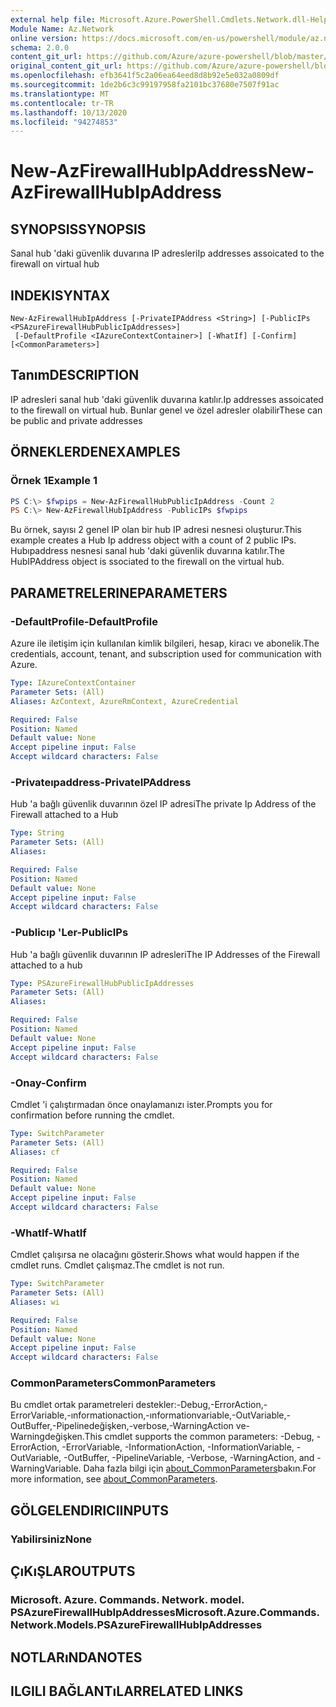 ```yaml
---
external help file: Microsoft.Azure.PowerShell.Cmdlets.Network.dll-Help.xml
Module Name: Az.Network
online version: https://docs.microsoft.com/en-us/powershell/module/az.network/new-azfirewallhubipaddress
schema: 2.0.0
content_git_url: https://github.com/Azure/azure-powershell/blob/master/src/Network/Network/help/New-AzFirewallHubIpAddress.md
original_content_git_url: https://github.com/Azure/azure-powershell/blob/master/src/Network/Network/help/New-AzFirewallHubIpAddress.md
ms.openlocfilehash: efb3641f5c2a06ea64eed8d8b92e5e032a0809df
ms.sourcegitcommit: 1de2b6c3c99197958fa2101bc37680e7507f91ac
ms.translationtype: MT
ms.contentlocale: tr-TR
ms.lasthandoff: 10/13/2020
ms.locfileid: "94274853"
---
```

# <span data-ttu-id="a61de-101">New-AzFirewallHubIpAddress</span><span class="sxs-lookup"><span data-stu-id="a61de-101">New-AzFirewallHubIpAddress</span></span>

## <span data-ttu-id="a61de-102">SYNOPSIS</span><span class="sxs-lookup"><span data-stu-id="a61de-102">SYNOPSIS</span></span>
<span data-ttu-id="a61de-103">Sanal hub 'daki güvenlik duvarına IP adresleri</span><span class="sxs-lookup"><span data-stu-id="a61de-103">Ip addresses assoicated to the firewall on virtual hub</span></span>

## <span data-ttu-id="a61de-104">INDEKI</span><span class="sxs-lookup"><span data-stu-id="a61de-104">SYNTAX</span></span>

```
New-AzFirewallHubIpAddress [-PrivateIPAddress <String>] [-PublicIPs <PSAzureFirewallHubPublicIpAddresses>]
 [-DefaultProfile <IAzureContextContainer>] [-WhatIf] [-Confirm] [<CommonParameters>]
```

## <span data-ttu-id="a61de-105">Tanım</span><span class="sxs-lookup"><span data-stu-id="a61de-105">DESCRIPTION</span></span>
<span data-ttu-id="a61de-106">IP adresleri sanal hub 'daki güvenlik duvarına katılır.</span><span class="sxs-lookup"><span data-stu-id="a61de-106">Ip addresses assoicated to the firewall on virtual hub.</span></span> <span data-ttu-id="a61de-107">Bunlar genel ve özel adresler olabilir</span><span class="sxs-lookup"><span data-stu-id="a61de-107">These can be public and private addresses</span></span>

## <span data-ttu-id="a61de-108">ÖRNEKLERDEN</span><span class="sxs-lookup"><span data-stu-id="a61de-108">EXAMPLES</span></span>

### <span data-ttu-id="a61de-109">Örnek 1</span><span class="sxs-lookup"><span data-stu-id="a61de-109">Example 1</span></span>
```powershell
PS C:\> $fwpips = New-AzFirewallHubPublicIpAddress -Count 2
PS C:\> New-AzFirewallHubIpAddress -PublicIPs $fwpips
```

<span data-ttu-id="a61de-110">Bu örnek, sayısı 2 genel IP olan bir hub IP adresi nesnesi oluşturur.</span><span class="sxs-lookup"><span data-stu-id="a61de-110">This example creates a Hub Ip address object with a count of 2 public IPs.</span></span> <span data-ttu-id="a61de-111">Hubıpaddress nesnesi sanal hub 'daki güvenlik duvarına katılır.</span><span class="sxs-lookup"><span data-stu-id="a61de-111">The HubIPAddress object is ssociated to the firewall on the virtual hub.</span></span>

## <span data-ttu-id="a61de-112">PARAMETRELERINE</span><span class="sxs-lookup"><span data-stu-id="a61de-112">PARAMETERS</span></span>

### <span data-ttu-id="a61de-113">-DefaultProfile</span><span class="sxs-lookup"><span data-stu-id="a61de-113">-DefaultProfile</span></span>
<span data-ttu-id="a61de-114">Azure ile iletişim için kullanılan kimlik bilgileri, hesap, kiracı ve abonelik.</span><span class="sxs-lookup"><span data-stu-id="a61de-114">The credentials, account, tenant, and subscription used for communication with Azure.</span></span>

```yaml
Type: IAzureContextContainer
Parameter Sets: (All)
Aliases: AzContext, AzureRmContext, AzureCredential

Required: False
Position: Named
Default value: None
Accept pipeline input: False
Accept wildcard characters: False
```

### <span data-ttu-id="a61de-115">-Privateıpaddress</span><span class="sxs-lookup"><span data-stu-id="a61de-115">-PrivateIPAddress</span></span>
<span data-ttu-id="a61de-116">Hub 'a bağlı güvenlik duvarının özel IP adresi</span><span class="sxs-lookup"><span data-stu-id="a61de-116">The private Ip Address of the Firewall attached to a Hub</span></span>

```yaml
Type: String
Parameter Sets: (All)
Aliases:

Required: False
Position: Named
Default value: None
Accept pipeline input: False
Accept wildcard characters: False
```

### <span data-ttu-id="a61de-117">-Publicıp 'Ler</span><span class="sxs-lookup"><span data-stu-id="a61de-117">-PublicIPs</span></span>
<span data-ttu-id="a61de-118">Hub 'a bağlı güvenlik duvarının IP adresleri</span><span class="sxs-lookup"><span data-stu-id="a61de-118">The IP Addresses of the Firewall attached to a hub</span></span>

```yaml
Type: PSAzureFirewallHubPublicIpAddresses
Parameter Sets: (All)
Aliases:

Required: False
Position: Named
Default value: None
Accept pipeline input: False
Accept wildcard characters: False
```

### <span data-ttu-id="a61de-119">-Onay</span><span class="sxs-lookup"><span data-stu-id="a61de-119">-Confirm</span></span>
<span data-ttu-id="a61de-120">Cmdlet 'i çalıştırmadan önce onaylamanızı ister.</span><span class="sxs-lookup"><span data-stu-id="a61de-120">Prompts you for confirmation before running the cmdlet.</span></span>

```yaml
Type: SwitchParameter
Parameter Sets: (All)
Aliases: cf

Required: False
Position: Named
Default value: None
Accept pipeline input: False
Accept wildcard characters: False
```

### <span data-ttu-id="a61de-121">-WhatIf</span><span class="sxs-lookup"><span data-stu-id="a61de-121">-WhatIf</span></span>
<span data-ttu-id="a61de-122">Cmdlet çalışırsa ne olacağını gösterir.</span><span class="sxs-lookup"><span data-stu-id="a61de-122">Shows what would happen if the cmdlet runs.</span></span> <span data-ttu-id="a61de-123">Cmdlet çalışmaz.</span><span class="sxs-lookup"><span data-stu-id="a61de-123">The cmdlet is not run.</span></span>

```yaml
Type: SwitchParameter
Parameter Sets: (All)
Aliases: wi

Required: False
Position: Named
Default value: None
Accept pipeline input: False
Accept wildcard characters: False
```

### <span data-ttu-id="a61de-124">CommonParameters</span><span class="sxs-lookup"><span data-stu-id="a61de-124">CommonParameters</span></span>
<span data-ttu-id="a61de-125">Bu cmdlet ortak parametreleri destekler:-Debug,-ErrorAction,-ErrorVariable,-ınformationaction,-ınformationvariable,-OutVariable,-OutBuffer,-Pipelinedeğişken,-verbose,-WarningAction ve-Warningdeğişken.</span><span class="sxs-lookup"><span data-stu-id="a61de-125">This cmdlet supports the common parameters: -Debug, -ErrorAction, -ErrorVariable, -InformationAction, -InformationVariable, -OutVariable, -OutBuffer, -PipelineVariable, -Verbose, -WarningAction, and -WarningVariable.</span></span> <span data-ttu-id="a61de-126">Daha fazla bilgi için [about_CommonParameters](http://go.microsoft.com/fwlink/?LinkID=113216)bakın.</span><span class="sxs-lookup"><span data-stu-id="a61de-126">For more information, see [about_CommonParameters](http://go.microsoft.com/fwlink/?LinkID=113216).</span></span>

## <span data-ttu-id="a61de-127">GÖLGELENDIRICI</span><span class="sxs-lookup"><span data-stu-id="a61de-127">INPUTS</span></span>

### <span data-ttu-id="a61de-128">Yabilirsiniz</span><span class="sxs-lookup"><span data-stu-id="a61de-128">None</span></span>

## <span data-ttu-id="a61de-129">ÇıKıŞLAR</span><span class="sxs-lookup"><span data-stu-id="a61de-129">OUTPUTS</span></span>

### <span data-ttu-id="a61de-130">Microsoft. Azure. Commands. Network. model. PSAzureFirewallHubIpAddresses</span><span class="sxs-lookup"><span data-stu-id="a61de-130">Microsoft.Azure.Commands.Network.Models.PSAzureFirewallHubIpAddresses</span></span>

## <span data-ttu-id="a61de-131">NOTLARıNDA</span><span class="sxs-lookup"><span data-stu-id="a61de-131">NOTES</span></span>

## <span data-ttu-id="a61de-132">ILGILI BAĞLANTıLAR</span><span class="sxs-lookup"><span data-stu-id="a61de-132">RELATED LINKS</span></span>
